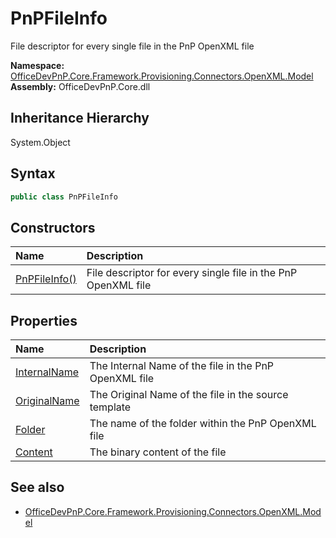 # PnPFileInfo
File descriptor for every single file in the PnP OpenXML file  

**Namespace:** [OfficeDevPnP.Core.Framework.Provisioning.Connectors.OpenXML.Model](OfficeDevPnP.Core.Framework.Provisioning.Connectors.OpenXML.Model.md)  
**Assembly:** OfficeDevPnP.Core.dll  
## Inheritance Hierarchy
System.Object  
## Syntax
```C#
public class PnPFileInfo
```
## Constructors
|**Name**|**Description**|
|:-----|:-----|
| [PnPFileInfo()](OfficeDevPnP.Core.Framework.Provisioning.Connectors.OpenXML.Model.PnPFileInfo.ctor1.md) |  File descriptor for every single file in the PnP OpenXML file 
## Properties
|**Name**|**Description**|
|:-----|:-----|
| [InternalName](OfficeDevPnP.Core.Framework.Provisioning.Connectors.OpenXML.Model.PnPFileInfo.InternalName.md) | The Internal Name of the file in the PnP OpenXML file
| [OriginalName](OfficeDevPnP.Core.Framework.Provisioning.Connectors.OpenXML.Model.PnPFileInfo.OriginalName.md) | The Original Name of the file in the source template
| [Folder](OfficeDevPnP.Core.Framework.Provisioning.Connectors.OpenXML.Model.PnPFileInfo.Folder.md) | The name of the folder within the PnP OpenXML file
| [Content](OfficeDevPnP.Core.Framework.Provisioning.Connectors.OpenXML.Model.PnPFileInfo.Content.md) | The binary content of the file
## See also
- [OfficeDevPnP.Core.Framework.Provisioning.Connectors.OpenXML.Model](OfficeDevPnP.Core.Framework.Provisioning.Connectors.OpenXML.Model.md)

